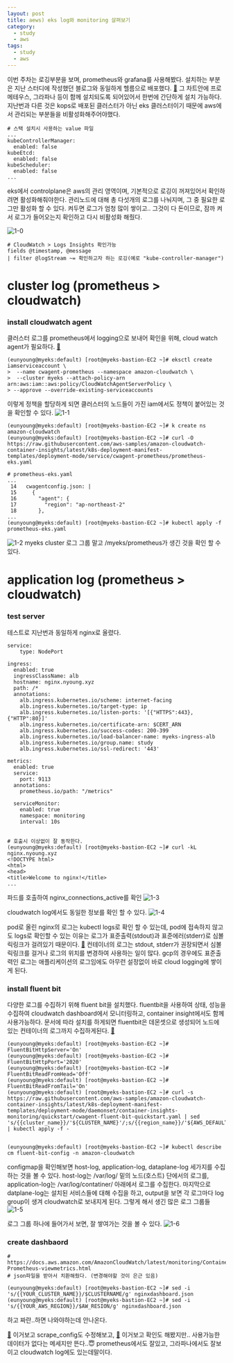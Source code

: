 ```yaml
---
layout: post
title: aews) eks log와 monitoring 살펴보기
category:
  - study
  - aws
tags:
  - study
  - aws
---
```


이번 주차는 로깅부분을 보며, prometheus와 grafana를 사용해봤다. 설치하는 부분은 지난 스터디에 작성했던 블로그와 동일하게 헬름으로 배포했다. [🔗](https://nyoung08.github.io/study/2023/04/02/prometheus-체험기/) 그 차트안에 프로메테우스, 그라파나 등이 함께 설치되도록 되어있어서 한번에 간단하게 설치 가능하다. 
지난번과 다른 것은 kops로 배포된 클러스터가 아닌 eks 클러스터이기 때문에 aws에서 관리되는 부분들을 비활성화해주어야했다. 

```
# 스택 설치시 사용하는 value 파일
...
kubeControllerManager:
  enabled: false
kubeEtcd:
  enabled: false
kubeScheduler:
  enabled: false
...
```

eks에서 controlplane은 aws의 관리 영역이며, 기본적으로 로깅이 꺼져있어서 확인하려면 활성화해줘야한다. 관리노드에 대해 총 다섯개의 로그를 나눠지며, 그 중 필요한 로그만 활성화 할 수 있다. 켜두면 로그가 엄청 많이 쌓이고.. 그것이 다 돈이므로, 잠까 켜서 로그가 들어오는지 확인하고 다시 비활성화 해줬다. 

![1-0](/assets/img/aews/4w/1-0.png)

```
# CloudWatch > Logs Insights 확인가능
fields @timestamp, @message
| filter @logStream ~= 확인하고자 하는 로깅(예로 "kube-controller-manager")
```

# cluster log (prometheus > cloudwatch)

### install cloudwatch agent

클러스터 로그를 prometheus에서 logging으로 보내어 확인을 위해, cloud watch agent가 필요하다. [🔗](https://docs.aws.amazon.com/AmazonCloudWatch/latest/monitoring/ContainerInsights-Prometheus-install-EKS.html)

```
(eunyoung@myeks:default) [root@myeks-bastion-EC2 ~]# eksctl create iamserviceaccount \
>  --name cwagent-prometheus --namespace amazon-cloudwatch \
>  --cluster myeks --attach-policy-arn arn:aws:iam::aws:policy/CloudWatchAgentServerPolicy \
> --approve --override-existing-serviceaccounts
```

이렇게 정책을 할당하게 되면 클러스터의 노드들이 가진 iam에서도 정책이 붙어있는 것을 확인할 수 있다.
![1-1](/assets/img/aews/4w/1-1.png)

```
(eunyoung@myeks:default) [root@myeks-bastion-EC2 ~]# k create ns amazon-cloudwatch
(eunyoung@myeks:default) [root@myeks-bastion-EC2 ~]# curl -O https://raw.githubusercontent.com/aws-samples/amazon-cloudwatch-container-insights/latest/k8s-deployment-manifest-templates/deployment-mode/service/cwagent-prometheus/prometheus-eks.yaml

# prometheus-eks.yaml
...
 14   cwagentconfig.json: |
 15     {
 16       "agent": {
 17         "region": "ap-northeast-2"
 18       },
...
(eunyoung@myeks:default) [root@myeks-bastion-EC2 ~]# kubectl apply -f prometheus-eks.yaml
```

![1-2](/assets/img/aews/4w/1-2.png)
myeks cluster 로그 그룹 말고 /myeks/prometheus가 생긴 것을 확인 할 수 있다. 


# application log (prometheus > cloudwatch) 

### test server 
테스트로 지난번과 동일하게 nginx로 올렸다. 
```
service:
    type: NodePort

ingress:
  enabled: true
  ingressClassName: alb
  hostname: nginx.nyoung.xyz
  path: /*
  annotations:
    alb.ingress.kubernetes.io/scheme: internet-facing
    alb.ingress.kubernetes.io/target-type: ip
    alb.ingress.kubernetes.io/listen-ports: '[{"HTTPS":443}, {"HTTP":80}]'
    alb.ingress.kubernetes.io/certificate-arn: $CERT_ARN
    alb.ingress.kubernetes.io/success-codes: 200-399
    alb.ingress.kubernetes.io/load-balancer-name: myeks-ingress-alb
    alb.ingress.kubernetes.io/group.name: study
    alb.ingress.kubernetes.io/ssl-redirect: '443'

metrics:
  enabled: true
  service:
    port: 9113
  annotations:
    prometheus.io/path: "/metrics"

  serviceMonitor:
    enabled: true
    namespace: monitoring
    interval: 10s


# 호출시 이상없이 잘 동작한다.
(eunyoung@myeks:default) [root@myeks-bastion-EC2 ~]# curl -kL nginx.nyoung.xyz
<!DOCTYPE html>
<html>
<head>
<title>Welcome to nginx!</title>
...

```

파드를 호출하여 nginx_connections_active를 확인
![1-3](/assets/img/aews/4w/1-3.png)

cloudwatch log에서도 동일한 정보를 확인 할 수 있다.
![1-4](/assets/img/aews/4w/1-4.png)


pod로 올린 nginx의 로그는 kubectl logs로 확인 할 수 있는데, pod에 접속하지 않고도 logs로 확인할 수 있는 이유는 로그가 표준출력(stdout)과 표준에러(stderr)로 심볼릭링크가 걸려있기 때문이다. [🔗](https://docs.docker.com/config/containers/logging/) 컨테이너의 로그는 stdout, stderr가 권장되면서 심볼릭링크를 걸거나 로그의 위치를 변경하여 사용하는 일이 많다. gcp의 경우에도 표준출력인 로그는 애플리케이션의 로그임에도 아무런 설정없이 바로 cloud logging에 쌓이게 된다. 

### install fluent bit

다양한 로그를 수집하기 위해 fluent bit을 설치했다. fluentbit을 사용하여 상태, 성능을 수집하여 cloudwatch dashboard에서 모니터링하고, container insight에서도 함께 사용가능하다. 문서에 따라 설치를 하게되면 fluentbit은 데몬셋으로 생성되어 노드에 있는 컨테이너의 로그까지 수집하게된다. [🔗](https://docs.aws.amazon.com/AmazonCloudWatch/latest/monitoring/Container-Insights-setup-EKS-quickstart.html#Container-Insights-setup-EKS-quickstart-FluentBit)

```
(eunyoung@myeks:default) [root@myeks-bastion-EC2 ~]# FluentBitHttpServer='On'
(eunyoung@myeks:default) [root@myeks-bastion-EC2 ~]# FluentBitHttpPort='2020'
(eunyoung@myeks:default) [root@myeks-bastion-EC2 ~]# FluentBitReadFromHead='Off'
(eunyoung@myeks:default) [root@myeks-bastion-EC2 ~]# FluentBitReadFromTail='On'
(eunyoung@myeks:default) [root@myeks-bastion-EC2 ~]# curl -s https://raw.githubusercontent.com/aws-samples/amazon-cloudwatch-container-insights/latest/k8s-deployment-manifest-templates/deployment-mode/daemonset/container-insights-monitoring/quickstart/cwagent-fluent-bit-quickstart.yaml | sed 's/{{cluster_name}}/'${CLUSTER_NAME}'/;s/{{region_name}}/'${AWS_DEFAULT_REGION}'/;s/{{http_server_toggle}}/"'${FluentBitHttpServer}'"/;s/{{http_server_port}}/"'${FluentBitHttpPort}'"/;s/{{read_from_head}}/"'${FluentBitReadFromHead}'"/;s/{{read_from_tail}}/"'${FluentBitReadFromTail}'"/' | kubectl apply -f -


(eunyoung@myeks:default) [root@myeks-bastion-EC2 ~]# kubectl describe cm fluent-bit-config -n amazon-cloudwatch
```
configmap을 확인해보면 host-log, application-log, dataplane-log 세가지를 수집하는 것을 볼 수 있다. host-log는 /var/log/ 밑의 노드(호스트) 단에서의 로그를, application-log는 /var/log/contatiner/ 아래에서 로그를 수집한다. 마지막으로 datplane-log는 설치된 서비스들에 대해 수집을 하고, output을 보면 각 로그마다 log group이 생겨 cloudwatch로 보내지게 된다.
그렇게 해서 생긴 많은 로그 그룹들
![1-5](/assets/img/aews/4w/1-5.png)
 
로그 그룹 하나에 들어가서 보면, 잘 쌓여가는 것을 볼 수 있다.
![1-6](/assets/img/aews/4w/1-6.png)


### create dashbaord

```
# https://docs.aws.amazon.com/AmazonCloudWatch/latest/monitoring/ContainerInsights-Prometheus-viewmetrics.html
# json파일을 받아서 치환해줬다. (변경해야할 것이 은근 있음)

(eunyoung@myeks:default) [root@myeks-bastion-EC2 ~]# sed -i 's/{{YOUR_CLUSTER_NAME}}/$CLUSTERNAME/g' nginxdashboard.json
(eunyoung@myeks:default) [root@myeks-bastion-EC2 ~]# sed -i 's/{{YOUR_AWS_REGION}}/$AW_RESION/g' nginxdashboard.json
```
하고 짜란..하면 나와야하는데 안나온다.

[🔗](https://docs.aws.amazon.com/ko_kr/AmazonCloudWatch/latest/monitoring/ContainerInsights-Prometheus-Setup-configure.html#ContainerInsights-Prometheus-Setup-new-exporters) 이거보고 scrape_config도 수정해보고, [🔗](https://docs.aws.amazon.com/AmazonCloudWatch/latest/monitoring/ContainerInsights-Prometheus-troubleshooting-EKS.html) 이거보고 확인도 해봤지만.. 사용가능한 데이터가 없다는 메세지만 뜬다..😇 prometheus에서도 잘있고, 그라파나에서도 잘보이고 cloudwatch log에도 있는데말이다.



